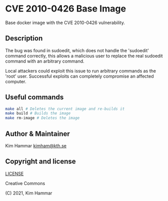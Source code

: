 # CVE 2010-0426 Base Image

Base docker image with the CVE 2010-0426 vulnerability.

## Description
The bug was found in sudoedit, which does not handle the 'sudoedit' command correctly, this allows a malicious user to replace the real sudoedit command with an arbitrary command.

Local attackers could exploit this issue to run arbitrary commands as the 'root' user. Successful exploits can completely compromise an affected computer.    

## Useful commands

```bash
make all # Deletes the current image and re-builds it
make build # Builds the image
make rm-image # Deletes the image   
```

## Author & Maintainer

Kim Hammar <kimham@kth.se>

## Copyright and license

[LICENSE](LICENSE.md)

Creative Commons

(C) 2021, Kim Hammar